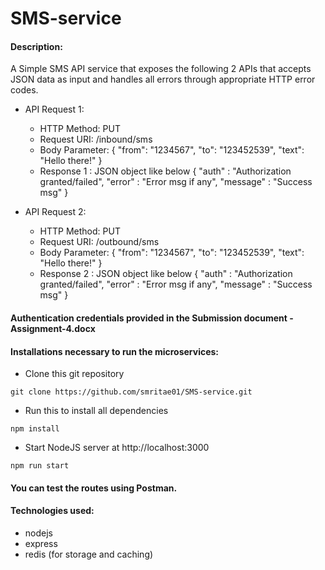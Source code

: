# SMS-service

#### Description:

A Simple SMS API service that exposes the following 2 APIs that accepts JSON data as input and handles all errors through appropriate HTTP error codes.

- API Request 1:
  * HTTP Method: PUT
  * Request URI: /inbound/sms
  * Body Parameter:
    {
    "from": "1234567",
    "to": "123452539",
    "text": "Hello there!"
    }
  * Response 1 : JSON object like below
    {
     "auth" : "Authorization granted/failed",
     "error" : "Error msg if any",
     "message" : "Success msg"
    }

- API Request 2:
   * HTTP Method: PUT
   * Request URI: /outbound/sms
   * Body Parameter:
    {
    "from": "1234567",
    "to": "123452539",
    "text": "Hello there!"
    }
   * Response 2 : JSON object like below
      {
       "auth" : "Authorization granted/failed",
       "error" : "Error msg if any",
       "message" : "Success msg"
      }

#### Authentication credentials provided in the Submission document - Assignment-4.docx

#### Installations necessary to run the microservices:

- Clone this git repository

`git clone https://github.com/smritae01/SMS-service.git`

- Run this to install all dependencies

`npm install`

- Start NodeJS server at http://localhost:3000

`npm run start`

#### You can test the routes using Postman.

#### Technologies used:

- nodejs
- express
- redis (for storage and caching)
